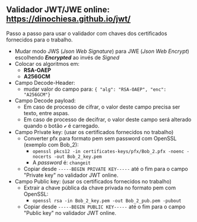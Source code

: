 ## Validador JWT/JWE online: https://dinochiesa.github.io/jwt/

Passo a passo para usar o validador com chaves dos certificados fornecidos para o trabalho.

- Mudar modo JWS (*Json Web Signature*) para JWE (*Json Web Encrypt*) escolhendo ***Encrypted*** ao invés de *Signed*
- Colocar os algoritmos em:
    - **RSA-OAEP**
    - **A256GCM**
- Campo Decode-Header:
    - mudar valor do campo para: `{ "alg": "RSA-OAEP", "enc": "A256GCM"}`
- Campo Decode payload:
    - Em caso de processo de cifrar, o valor deste campo precisa ser texto, entre aspas.
    - Em caso de processo de decifrar, o valor deste campo será alterado quando o botão `✔` é carregado.
- Campo Private key: (usar os certificados fornecidos no trabalho)
    - Converter pfx para formato pem sem password com OpenSSL (exemplo com Bob_2):
        - `openssl pkcs12 -in certificates-keys/pfx/Bob_2.pfx -noenc -nocerts -out Bob_2_key.pem`
        - A *password* é: `changeit`
    - Copiar desde `-----BEGIN PRIVATE KEY-----` até o fim para o campo "Private key" no validador JWT online.
- Campo Public key: (usar os certificados fornecidos no trabalho)
    - Extrair a chave pública da chave privada no formato pem com OpenSSL:
        - `openssl rsa -in Bob_2_key.pem -out Bob_2_pub.pem -pubout`
    - Copiar desde `-----BEGIN PUBLIC KEY-----` até o fim para o campo "Public key" no validador JWT online.
